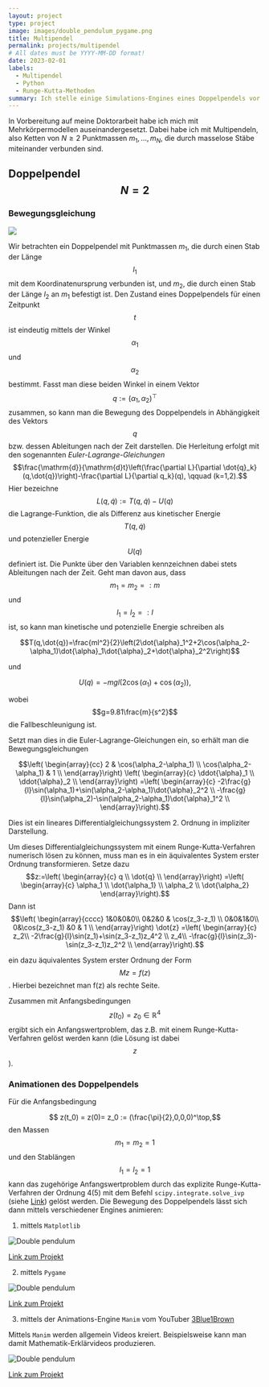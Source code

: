 ```yaml
---
layout: project
type: project
image: images/double_pendulum_pygame.png
title: Multipendel
permalink: projects/multipendel
# All dates must be YYYY-MM-DD format!
date: 2023-02-01
labels:
  - Multipendel
  - Python
  - Runge-Kutta-Methoden
summary: Ich stelle einige Simulations-Engines eines Doppelpendels vor.
---
```


In Vorbereitung auf meine Doktorarbeit habe ich mich mit Mehrkörpermodellen auseinandergesetzt. 
Dabei habe ich mit Multipendeln, also Ketten von $N \geq 2$ Punktmassen $m_1,\dots,m_N$, die durch masselose Stäbe miteinander verbunden sind.

## Doppelpendel $$N=2$$

### Bewegungsgleichung
<p align="center">
<div class="ui small rounded images">
  <img class="ui image" src="../images/double_pendulum_scheme.png">
</div>
</p>

Wir betrachten ein Doppelpendel mit Punktmassen $m_1$, die durch einen Stab der Länge $$l_1$$ mit dem Koordinatenursprung verbunden ist, und $m_2$, die durch einen Stab der Länge $l_2$ an $m_1$ befestigt ist.
Den Zustand eines Doppelpendels für einen Zeitpunkt $$t$$ ist eindeutig mittels der Winkel $$\alpha_1$$ und $$\alpha_2$$ bestimmt. 
Fasst man diese beiden Winkel in einem Vektor $$q:=(\alpha_1,\alpha_2)^\top$$ zusammen, so kann man die Bewegung des Doppelpendels in Abhängigkeit des Vektors $$q$$ bzw. dessen Ableitungen nach der Zeit darstellen.
Die Herleitung erfolgt mit den sogenannten *Euler-Lagrange-Gleichungen*
$$\frac{\mathrm{d}}{\mathrm{d}t}\left(\frac{\partial L}{\partial \dot{q}_k}(q,\dot{q})\right)-\frac{\partial L}{\partial q_k}(q), \qquad (k=1,2).$$
Hier bezeichne $$L(q,\dot{q}):=T(q,\dot{q})-U(q)$$
die Lagrange-Funktion, die als Differenz aus kinetischer Energie $$T(q,\dot{q})$$ und potenzieller Energie $$U(q)$$ definiert ist.
Die Punkte über den Variablen kennzeichnen dabei stets Ableitungen nach der Zeit.
Geht man davon aus, dass $$m_1=m_2=:m$$ und $$l_1=l_2=:l$$ ist, so kann man kinetische und potenzielle Energie schreiben als

$$T(q,\dot{q})=\frac{ml^2}{2}\left(2\dot{\alpha}_1^2+2\cos(\alpha_2-\alpha_1)\dot{\alpha}_1\dot{\alpha}_2+\dot{\alpha}_2^2\right)$$

und 

$$U(q)=-mgl(2\cos(\alpha_1)+\cos(\alpha_2)),$$

wobei $$g=9.81\frac{m}{s^2}$$ die Fallbeschleunigung ist.

Setzt man dies in die Euler-Lagrange-Gleichungen ein, so erhält man die Bewegungsgleichungen

$$\left( \begin{array}{cc}
2 & \cos(\alpha_2-\alpha_1)  \\ 
\cos(\alpha_2-\alpha_1)  & 1  \\
\end{array}\right)
\left( \begin{array}{c}
\ddot{\alpha}_1   \\ 
\ddot{\alpha}_2   \\
\end{array}\right)
=\left( \begin{array}{c}
-2\frac{g}{l}\sin(\alpha_1)+\sin(\alpha_2-\alpha_1)\dot{\alpha}_2^2   \\ 
-\frac{g}{l}\sin(\alpha_2)-\sin(\alpha_2-\alpha_1)\dot{\alpha}_1^2   \\
\end{array}\right).$$

Dies ist ein lineares Differentialgleichungssystem 2. Ordnung in impliziter Darstellung.

Um dieses Differentialgleichungssystem mit einem Runge-Kutta-Verfahren numerisch lösen zu können, muss man es in ein äquivalentes System erster Ordnung transformieren.
Setze dazu $$z:=\left( \begin{array}{c}
q   \\ 
\dot{q}  \\
\end{array}\right)
=\left( \begin{array}{c}
\alpha_1 \\
\dot{\alpha_1}  \\ 
\alpha_2   \\
\dot{\alpha_2}
\end{array}\right).$$
Dann ist 
$$\left( \begin{array}{cccc}
1&0&0&0\\
0&2&0 & \cos(z_3-z_1)  \\ 
0&0&1&0\\
0&\cos(z_3-z_1) &0 & 1  \\
\end{array}\right)
\dot{z}
=\left( \begin{array}{c}
z_2\\
-2\frac{g}{l}\sin(z_1)+\sin(z_3-z_1)z_4^2   \\ 
z_4\\
-\frac{g}{l}\sin(z_3)-\sin(z_3-z_1)z_2^2   \\
\end{array}\right).$$

ein dazu äquivalentes System erster Ordnung der Form $$Mz=f(z)$$. Hierbei bezeichnet man f(z) als rechte Seite.

Zusammen mit Anfangsbedingungen $$ z(t_0) = z_0 \in \mathbb{R}^4$$ ergibt sich ein Anfangswertproblem,
das z.B. mit einem Runge-Kutta-Verfahren gelöst werden kann (die Lösung ist dabei $$z$$). 

### Animationen des Doppelpendels

Für die Anfangsbedingung

$$ z(t_0) = z(0)= z_0 := (\frac{\pi}{2},0,0,0)^\top,$$
den Massen $$m_1=m_2=1$$ und den Stablängen $$l_1=l_2=1$$
kann das zugehörige Anfangswertproblem durch das explizite Runge-Kutta-Verfahren der Ordnung 4(5) mit dem Befehl `scipy.integrate.solve_ivp` (siehe [Link](https://docs.scipy.org/doc/scipy/reference/generated/scipy.integrate.solve_ivp.html))
gelöst werden. Die Bewegung des Doppelpendels lässt sich dann mittels verschiedener Engines animieren:

1. mittels `Matplotlib`

![Double pendulum](../images/double-pendulum3_matplotlib.gif)

[Link zum Projekt](https://github.com/antonia-kaufmann/double_pendulum_matplotlib)


2. mittels `Pygame`

![Double pendulum](../images/double-pendulum.gif)

[Link zum Projekt](https://github.com/antonia-kaufmann/double_pendulum_pygame)



3. mittels der Animations-Engine `Manim` vom YouTuber [3Blue1Brown](https://www.3blue1brown.com/)

Mittels `Manim` werden allgemein Videos kreiert. Beispielsweise kann man damit Mathematik-Erklärvideos produzieren.

![Double pendulum](../images/double-pendulum_manim.gif)

[Link zum Projekt](https://github.com/antonia-kaufmann/double_pendulum_manim)







